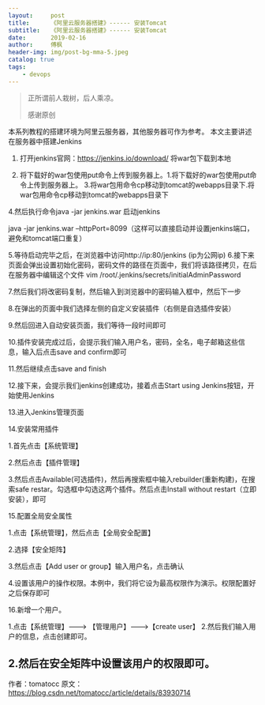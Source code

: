 ```yaml
---
layout:     post
title:      《阿里云服务器搭建》------ 安装Tomcat
subtitle:   《阿里云服务器搭建》------ 安装Tomcat
date:       2019-02-16
author:     傅枫
header-img: img/post-bg-mma-5.jpeg
catalog: true
tags:
    - devops
---
```


> 正所谓前人栽树，后人乘凉。
> 
> 感谢原创

本系列教程的搭建环境为阿里云服务器，其他服务器可作为参考。
本文主要讲述在服务器中搭建Jenkins
1. 打开jenkins官网：https://jenkins.io/download/ 将war包下载到本地

2. 将下载好的war包使用put命令上传到服务器上。1.将下载好的war包使用put命令上传到服务器上。
3.将war包用命令cp移动到tomcat的webapps目录下.将war包用命令cp移动到tomcat的webapps目录下


4.然后执行命令java -jar jenkins.war 启动jenkins

java -jar jenkins.war
–httpPort=8099（这样可以直接启动并设置jenkins端口，避免和tomcat端口重复）

5.等待启动完毕之后，在浏览器中访问http://ip:80/jenkins (ip为公网ip)
6.接下来页面会弹出设置初始化密码，密码文件的路径在页面中，我们将该路径拷贝，在后在服务器中编辑这个文件 vim /root/.jenkins/secrets/initialAdminPassword


7.然后我们将改密码复制，然后输入到浏览器中的密码输入框中，然后下一步


8.在弹出的页面中我们选择左侧的自定义安装插件（右侧是自选插件安装）


9.然后回进入自动安装页面，我们等待一段时间即可


10.插件安装完成过后，会提示我们输入用户名，密码，全名，电子邮箱这些信息，输入后点击save and confirm即可


11.然后继续点击save and finish


12.接下来，会提示我们jenkins创建成功，接着点击Start using Jenkins按钮，开始使用Jenkins


13.进入Jenkins管理页面



14.安装常用插件

1.首先点击【系统管理】

2.然后点击【插件管理】

3.然后点击Available(可选插件)，然后再搜索框中输入rebuilder(重新构建)，在搜索safe restar。勾选框中勾选这两个插件。然后点击Install without restart（立即安装），即可


15.配置全局安全属性

1.点击【系统管理】，然后点击【全局安全配置】

2.选择【安全矩阵】

3.然后点击【Add user or group】输入用户名，点击确认

4.设置该用户的操作权限。本例中，我们将它设为最高权限作为演示。权限配置好之后保存即可


16.新增一个用户。

1.点击【系统管理】---> 【管理用户】--->【create user】
2.然后我们输入用户的信息，点击创建即可。

2.然后在安全矩阵中设置该用户的权限即可。
--------------------- 
作者：tomatocc 
原文：https://blog.csdn.net/tomatocc/article/details/83930714 
